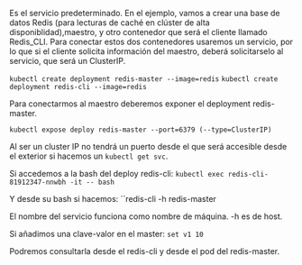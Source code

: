 Es el servicio predeterminado. 
En el ejemplo, vamos a crear una base de datos Redis (para lecturas de caché en clúster de alta disponiblidad),maestro, y otro contenedor que será el cliente llamado Redis_CLI. 
Para conectar estos dos contenedores usaremos un servicio, por lo que si el cliente solicita información del maestro, deberá solicitarselo al servicio, que será un ClusterIP. 

``kubectl create deployment redis-master --image=redis``
``kubectl create deployment redis-cli --image=redis`` 

Para conectarmos al maestro deberemos exponer el deployment redis-master.

``kubectl expose deploy redis-master --port=6379 (--type=ClusterIP)``

Al ser un cluster IP no tendrá un puerto desde el que será accesible desde el exterior si hacemos un ``kubectl get svc``. 

Si accedemos a la bash del deploy redis-cli: 
``kubectl exec redis-cli-81912347-nnwbh -it -- bash``

Y desde su bash si hacemos: 
``redis-cli -h redis-master

El nombre del servicio funciona como nombre de máquina. 
-h es de host. 

Si añadimos una clave-valor en el master:
``set v1 10`` 

Podremos consultarla desde el redis-cli y desde el pod del redis-master. 
